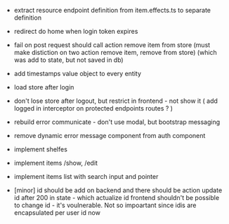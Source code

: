 - extract resource endpoint definition from item.effects.ts to separate definition

- redirect do home when login token expires 

- fail on post request should call action remove item from store (must make distiction on two action remove item, remove from store) (which was add to state, but not saved in db)

- add timestamps value object to every entity

- load store after login

- don't lose store after logout, but restrict in frontend - not show it (
add logged in interceptor on protected endpoints routes ?
)

- rebuild error communicate - don't use modal, but bootstrap messaging
- remove dynamic error message component from auth component

- implement shelfes

- implement items /show, /edit 
- implement items  list with search input and pointer 

- [minor] id should be add on backend and there should be action update id after 200 in state - which actualize id
frontend shouldn't be possible to change id - it's voulnerable.
 Not so impoartant since idis are encapsulated per user id now

